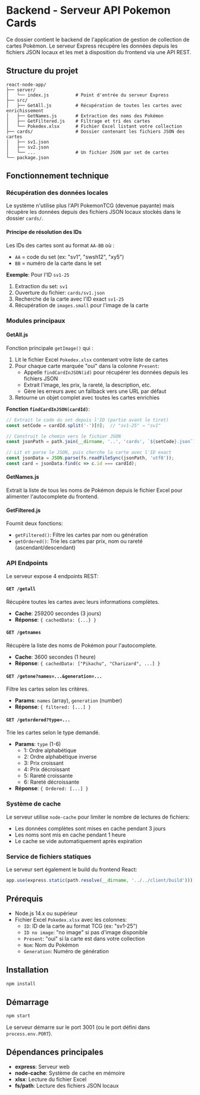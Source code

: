 # Backend - Serveur API Pokemon Cards

Ce dossier contient le backend de l'application de gestion de collection de cartes Pokémon. Le serveur Express récupère les données depuis les fichiers JSON locaux et les met à disposition du frontend via une API REST.

## Structure du projet

```
react-node-app/
├── server/
│   └── index.js          # Point d'entrée du serveur Express
├── src/
│   ├── GetAll.js         # Récupération de toutes les cartes avec enrichissement
│   ├── GetNames.js       # Extraction des noms des Pokémon
│   ├── GetFiltered.js    # Filtrage et tri des cartes
│   └── Pokedex.xlsx      # Fichier Excel listant votre collection
├── cards/                # Dossier contenant les fichiers JSON des cartes
│   ├── sv1.json
│   ├── sv2.json
│   └── ...               # Un fichier JSON par set de cartes
└── package.json
```

## Fonctionnement technique

### Récupération des données locales

Le système n'utilise plus l'API PokemonTCG (devenue payante) mais récupère les données depuis des fichiers JSON locaux stockés dans le dossier `cards/`.

#### Principe de résolution des IDs
Les IDs des cartes sont au format `AA-BB` où :
- `AA` = code du set (ex: "sv1", "swsh12", "xy5")
- `BB` = numéro de la carte dans le set

**Exemple**: Pour l'ID `sv1-25`
1. Extraction du set: `sv1`
2. Ouverture du fichier: `cards/sv1.json`
3. Recherche de la carte avec l'ID exact `sv1-25`
4. Récupération de `images.small` pour l'image de la carte

### Modules principaux

#### GetAll.js
Fonction principale `getImage()` qui :
1. Lit le fichier Excel `Pokedex.xlsx` contenant votre liste de cartes
2. Pour chaque carte marquée "oui" dans la colonne `Present`:
   - Appelle `findCardInJSON(id)` pour récupérer les données depuis les fichiers JSON
   - Extrait l'image, les prix, la rareté, la description, etc.
   - Gère les erreurs avec un fallback vers une URL par défaut
3. Retourne un objet complet avec toutes les cartes enrichies

**Fonction `findCardInJSON(cardId)`**:
```javascript
// Extrait le code du set depuis l'ID (partie avant le tiret)
const setCode = cardId.split('-')[0];  // "sv1-25" → "sv1"

// Construit le chemin vers le fichier JSON
const jsonPath = path.join(__dirname, '..', 'cards', `${setCode}.json`);

// Lit et parse le JSON, puis cherche la carte avec l'ID exact
const jsonData = JSON.parse(fs.readFileSync(jsonPath, 'utf8'));
const card = jsonData.find(c => c.id === cardId);
```

#### GetNames.js
Extrait la liste de tous les noms de Pokémon depuis le fichier Excel pour alimenter l'autocomplete du frontend.

#### GetFiltered.js
Fournit deux fonctions:
- `getFiltered()`: Filtre les cartes par nom ou génération
- `getOrdered()`: Trie les cartes par prix, nom ou rareté (ascendant/descendant)

### API Endpoints

Le serveur expose 4 endpoints REST:

#### `GET /getall`
Récupère toutes les cartes avec leurs informations complètes.
- **Cache**: 259200 secondes (3 jours)
- **Réponse**: `{ cachedData: {...} }`

#### `GET /getnames`
Récupère la liste des noms de Pokémon pour l'autocomplete.
- **Cache**: 3600 secondes (1 heure)
- **Réponse**: `{ cachedData: ["Pikachu", "Charizard", ...] }`

#### `GET /getone?names=...&generation=...`
Filtre les cartes selon les critères.
- **Params**: `names` (array), `generation` (number)
- **Réponse**: `{ filtered: [...] }`

#### `GET /getordered?type=...`
Trie les cartes selon le type demandé.
- **Params**: `type` (1-6)
  - 1: Ordre alphabétique
  - 2: Ordre alphabétique inverse
  - 3: Prix croissant
  - 4: Prix décroissant
  - 5: Rareté croissante
  - 6: Rareté décroissante
- **Réponse**: `{ Ordered: [...] }`

### Système de cache

Le serveur utilise `node-cache` pour limiter le nombre de lectures de fichiers:
- Les données complètes sont mises en cache pendant 3 jours
- Les noms sont mis en cache pendant 1 heure
- Le cache se vide automatiquement après expiration

### Service de fichiers statiques

Le serveur sert également le build du frontend React:
```javascript
app.use(express.static(path.resolve(__dirname, '../../client/build')));
```

## Prérequis

- Node.js 14.x ou supérieur
- Fichier Excel `Pokedex.xlsx` avec les colonnes:
  - `ID`: ID de la carte au format TCG (ex: "sv1-25")
  - `ID no image`: "no image" si pas d'image disponible
  - `Present`: "oui" si la carte est dans votre collection
  - `Nom`: Nom du Pokémon
  - `Generation`: Numéro de génération

## Installation

```bash
npm install
```

## Démarrage

```bash
npm start
```

Le serveur démarre sur le port 3001 (ou le port défini dans `process.env.PORT`).

## Dépendances principales

- **express**: Serveur web
- **node-cache**: Système de cache en mémoire
- **xlsx**: Lecture du fichier Excel
- **fs/path**: Lecture des fichiers JSON locaux
